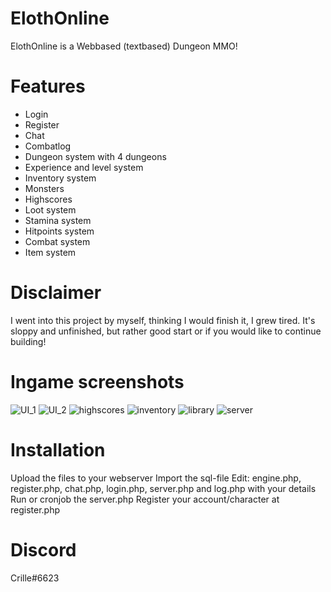 # ElothOnline
ElothOnline is a Webbased (textbased) Dungeon MMO!

# Features
* Login
* Register
* Chat
* Combatlog
* Dungeon system with 4 dungeons
* Experience and level system
* Inventory system
* Monsters
* Highscores
* Loot system
* Stamina system
* Hitpoints system
* Combat system
* Item system


# Disclaimer
I went into this project by myself, thinking I would finish it, I grew tired.
It's sloppy and unfinished, but rather good start or if you would like to continue building!

# Ingame screenshots
![UI_1](https://user-images.githubusercontent.com/20803604/215297009-55400bcc-03ad-45eb-8a28-61ea321247a2.PNG)
![UI_2](https://user-images.githubusercontent.com/20803604/215297010-5bcecc3d-4763-4912-bd8c-6ca30edbd37c.PNG)
![highscores](https://user-images.githubusercontent.com/20803604/215297003-0a5b780f-c6e0-49b5-9935-e8fd11b14d7a.PNG)
![inventory](https://user-images.githubusercontent.com/20803604/215297005-508d0f90-c858-46a0-a3cb-887129f34eef.PNG)
![library](https://user-images.githubusercontent.com/20803604/215297007-b50045d0-7e88-4718-af6a-3eb7395f0af7.PNG)
![server](https://user-images.githubusercontent.com/20803604/215297008-bcb9b38d-bcce-4f67-ab9b-7f913d657b32.PNG)



# Installation
Upload the files to your webserver
Import the sql-file
Edit: engine.php, register.php, chat.php, login.php, server.php and log.php with your details
Run or cronjob the server.php
Register your account/character at register.php

# Discord
Crille#6623

